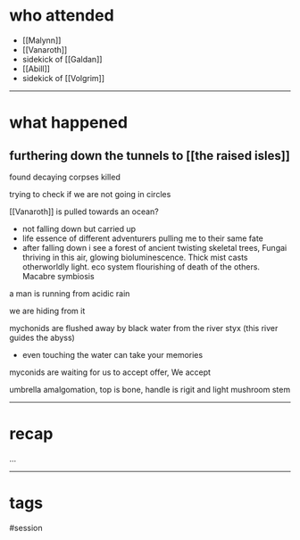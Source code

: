 # who attended

- [[Malynn]]
- [[Vanaroth]]
- sidekick of [[Galdan]]
- [[Abill]]
- sidekick of [[Volgrim]]

---
# what happened

## furthering down the tunnels to [[the raised isles]]
found decaying corpses killed  

trying to check if we are not going in circles

[[Vanaroth]] is pulled towards an ocean?
- not falling down but carried up
- life essence of different adventurers pulling me to their same fate
- after falling down i see a forest of ancient twisting skeletal trees, Fungai thriving in this air, glowing bioluminescence. Thick mist casts otherworldly light. eco system flourishing of death of the others. Macabre symbiosis

a man is running from acidic rain

we are hiding from it

mychonids are flushed away by black water from the river styx (this river guides the abyss)
- even touching the water can take your memories

myconids are waiting for us to accept offer, We accept

umbrella amalgomation, top is bone, handle is rigit and light mushroom stem

---
# recap

...

---
# tags

#session